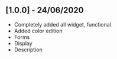 ## [1.0.0] - 24/06/2020

- Completely added all widget, functional
- Added color edition
- Forms
- Display 
- Description
